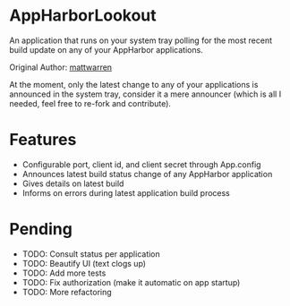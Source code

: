 AppHarborLookout
================

An application that runs on your system tray polling for the most recent build update 
on any of your AppHarbor applications.

Original Author: [mattwarren](https://github.com/mattwarren/AppHarborLookout)

At the moment, only the latest change to any of your applications is announced in the system tray, 
consider it a mere announcer (which is all I needed, feel free to re-fork and contribute).

Features
========
* Configurable port, client id, and client secret through App.config
* Announces latest build status change of any AppHarbor application
* Gives details on latest build
* Informs on errors during latest application build process

Pending
=======
* TODO: Consult status per application
* TODO: Beautify UI (text clogs up)
* TODO: Add more tests
* TODO: Fix authorization (make it automatic on app startup)
* TODO: More refactoring
